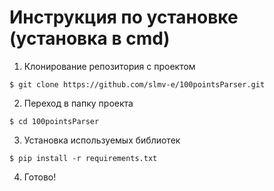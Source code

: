# Инструкция по установке (установка в cmd)
1. Клонирование репозитория с проектом
````
$ git clone https://github.com/slmv-e/100pointsParser.git
````
2. Переход в папку проекта
````
$ cd 100pointsParser
````
3. Установка используемых библиотек
````
$ pip install -r requirements.txt
````
4. Готово!
